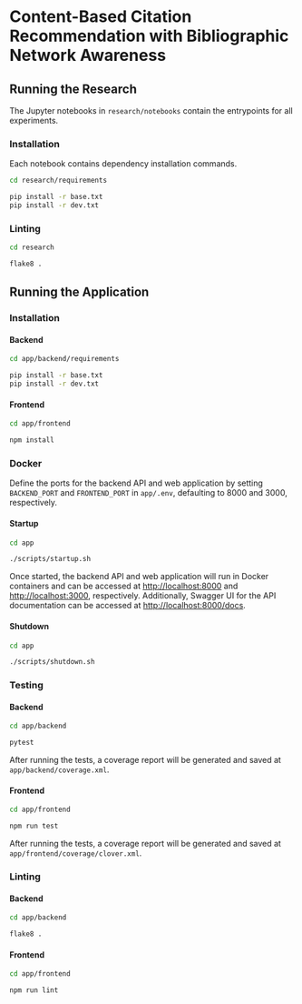 # Content-Based Citation Recommendation with Bibliographic Network Awareness
## Running the Research
The Jupyter notebooks in `research/notebooks` contain the entrypoints for all experiments.

### Installation
Each notebook contains dependency installation commands.

```sh
cd research/requirements

pip install -r base.txt
pip install -r dev.txt
```

### Linting
```sh
cd research

flake8 .
```

## Running the Application
### Installation
#### Backend
```sh
cd app/backend/requirements

pip install -r base.txt
pip install -r dev.txt
```

#### Frontend
```sh
cd app/frontend

npm install
```

### Docker
Define the ports for the backend API and web application by setting `BACKEND_PORT` and `FRONTEND_PORT` in `app/.env`, defaulting to 8000 and 3000, respectively.

#### Startup
```sh
cd app

./scripts/startup.sh
```

Once started, the backend API and web application will run in Docker containers and can be accessed at [http://localhost:8000](http://localhost:8000) and [http://localhost:3000](http://localhost:3000), respectively. Additionally, Swagger UI for the API documentation can be accessed at [http://localhost:8000/docs](http://localhost:8000/docs).

#### Shutdown
```sh
cd app

./scripts/shutdown.sh
```

### Testing
#### Backend
```sh
cd app/backend

pytest
```

After running the tests, a coverage report will be generated and saved at `app/backend/coverage.xml`.

#### Frontend
```sh
cd app/frontend

npm run test
```

After running the tests, a coverage report will be generated and saved at `app/frontend/coverage/clover.xml`.

### Linting
#### Backend
```sh
cd app/backend

flake8 .
```

#### Frontend
```sh
cd app/frontend

npm run lint
```